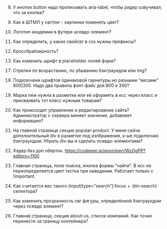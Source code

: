 


<!--1. Не нашёл на Google Fonts и подобных сайтах шрифт Gilroy extrabold (gilroyextrabold.woff), т.е. не смог модключить его удалённо с сайта. Как вариант: создать у себя в директории папку fonts, вложить туда шрифт и подключить из неё.-->

<!--2. Не понял на счёт сетки страницы. Её полностью делать на флексбоксах или только крупные блоки, а более мелкие можно позиционировать с помощью float-ов и inline-block-ов?-->

<!--3. Как должна отображаться страница при регистрации на сайте? Просто добаляется имя пользователя?-->

<!--4. input type="range" min="0" max="10000" как выбрать мин и макс значания из одного инпута и указать их в разных ячейках? js?-->

<!--5. Каталог товаров(catalog-list) > карточка товара (catalog-item) > заголовок h4 > ссылка > span  Зачем оборачивать в спан?-->

<!--6. На главной странице <section class="our-partner"> не понял как ссылкам с img задать цветное изображение при наведении. Могу бэкграундом надожить вторую цветную картинку сверху, но , скорее, всего есть другое решение. Пока не понял. -->

<!--7. Как можно быстро найти на гит-хабе твои последние комментарии к пулреквестаи и моим комитам?-->

 8. У кнопок button надо прописывать aria-label, чтобы ридер озвучивал, что за кнопка?
 
 9. Как в ШТМЛ у свг/пнг - картинки поменять цвет?
 
 10. Логотип академии в футере асевдо-элемент?
 
 11. Как определить, у каких свойсвт в css нужны префиксы?
 
 12. Кроссбрайзерность?
 
 13. Как изменить шрифт в placeholder полей форм?
 
<!-- 14. В фильтре товара по цвету, чекбоксам задать один name, например name="color-filter"? Т,е разные цвета on/off, но массив данных будет один color-filter?-->
 
<!-- 15. Настранице моноподов, в фильтре, лэйблы и верхняя рамка выходят за границы.-->
 
<!-- 16. Задавать изменяемый класс current (напр. current-page) элементу списка <li> или самой ссылке <a>?-->
 
 17. Стрелки по возрастанию, по убыванию бэкграундом или img?
 
 18. Подключени шрифтов одинаковой гарнитуры но разными "весами" 800|300. Надо два правила фонт-фэйс для 800 и 300?
 
19. Марка new нужна в разметке или её оформить в ксс через класс и присваивать тот класс нужным товарам?

20. Как происходит управление и редактирование сайта? Администратор с сервера меняет значения, добавляет информацию?

21. На главной странице секция popular-product. У меня сейча дополнительный div в разметке под излбражения, к-ые подключаю бэкграундом. Убрать div-вы и сделать псевдо-элементами?

22. Хэдер без доп оберток.
https://codepen.io/anon/pen/WzGgPP?editors=1100

23. Главная страница, поле поиска, кнопка формы "найти". В ксс не переопределяется цвет ткстка при наведении. Работает только с !important. 

24. Как считается вес такого (input[type="search"]:focus + .btn-search) селектора?

25. Как изменить прозрачность свг фигуры, определённой бэкграундом через псевдо элемент?

26. Главная страница, секция about-us, список компаний. Как точки перенести за границу контейнера?
